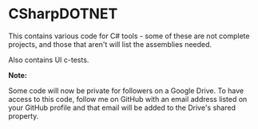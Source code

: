 CSharpDOTNET
============

This contains various code for C# tools - some of these are not complete projects, and those that aren't will list the assemblies needed.

Also contains UI c-tests.

**Note:**

Some code will now be private for followers on a Google Drive.  To have access to this code, follow me on GitHub with an email address listed on your GitHub profile and that email will be added to the Drive's shared property. 
